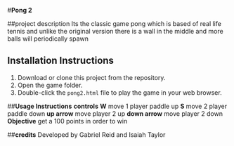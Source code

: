 #**Pong 2**

##project description
Its the classic game pong which is based of real life tennis and unlike the original version there is a wall in the middle and more balls will periodically spawn

## **Installation Instructions** 
1. Download or clone this project from the repository.
2. Open the game folder.
3. Double-click the `pong2.html` file to play the game in your web browser.

##**Usage Instructions**
**controls**
**W** move 1 player paddle up
**S** move 2 player paddle down
**up arrow** move player 2 up
**down arrow** move player 2 down
**Objective** get a 100 points in order to win

##**credits**
Developed by Gabriel Reid and Isaiah Taylor

